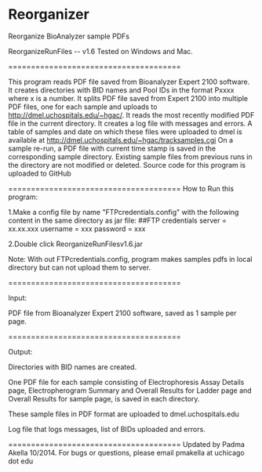 Reorganizer
===========

Reorganize BioAnalyzer sample PDFs 

ReorganizeRunFiles -- v1.6
Tested on Windows and Mac.

======================================

This program reads PDF file saved from Bioanalyzer Expert 2100 software.
It creates directories with BID names and Pool IDs in the format Pxxxx where x is a number.
It splits PDF file saved from Expert 2100 into multiple PDF files, one for each sample and uploads to http://dmel.uchospitals.edu/~hgac/.
It reads the most recently modified PDF file in the current directory.
It creates a log file with messages and errors.
A table of samples and date on which these files were uploaded to dmel is available at
http://dmel.uchospitals.edu/~hgac/tracksamples.cgi
On a sample re-run, a PDF file with current time stamp is saved in the corresponding sample directory. Existing sample files from previous runs in the directory are not modified or deleted. 
Source code for this program is uploaded to GitHub

======================================
How to Run this program:

1.Make a config file by name "FTPcredentials.config" with the following content in the same directory as jar file:
##FTP credentials
server = xx.xx.xxx
username = xxx
password = xxx

2.Double click ReorganizeRunFilesv1.6.jar

Note: With out FTPcredentials.config, program makes samples pdfs in local directory but can not upload them to server.

======================================

Input:

PDF file from Bioanalyzer Expert 2100 software, saved as 1 sample per page.

======================================

Output:

Directories with BID names are created.

One PDF file for each sample consisting of Electrophoresis Assay Details page, Electropherogram Summary and Overall Results for Ladder page and Overall Results for sample page, is saved in each directory.

These sample files in PDF format are uploaded to dmel.uchospitals.edu

Log file that logs messages, list of BIDs uploaded and errors.

======================================
Updated by Padma Akella 10/2014.
For bugs or questions, please email 
pmakella  at  uchicago  dot  edu 
